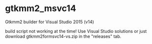 # gtkmm2_msvc14
Gtkmm2 builder for Visual Studio 2015 (v14)

build script not working at the time! Use Visual Studio solutions or just download gtkmm2formsvc14-vs.zip in the "releases" tab.
